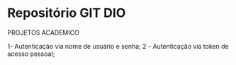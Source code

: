 # Repositório GIT DIO
PROJETOS ACADEMICO

1- Autenticação via nome de usuário e senha;
2 - Autenticação via token de acesso pessoal;